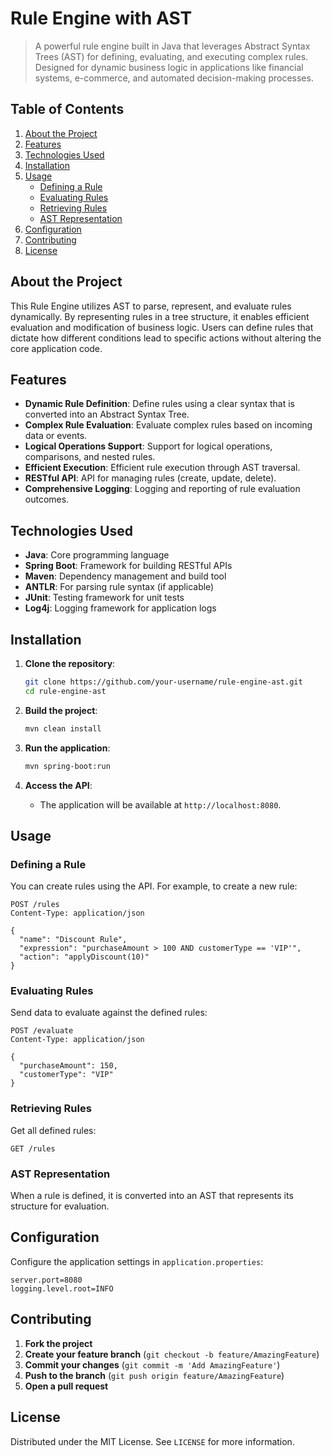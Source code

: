
# Rule Engine with AST

> A powerful rule engine built in Java that leverages Abstract Syntax Trees (AST) for defining, evaluating, and executing complex rules. Designed for dynamic business logic in applications like financial systems, e-commerce, and automated decision-making processes.

## Table of Contents
1. [About the Project](#about-the-project)
2. [Features](#features)
3. [Technologies Used](#technologies-used)
4. [Installation](#installation)
5. [Usage](#usage)
   - [Defining a Rule](#defining-a-rule)
   - [Evaluating Rules](#evaluating-rules)
   - [Retrieving Rules](#retrieving-rules)
   - [AST Representation](#ast-representation)
6. [Configuration](#configuration)
7. [Contributing](#contributing)
8. [License](#license)

## About the Project

This Rule Engine utilizes AST to parse, represent, and evaluate rules dynamically. By representing rules in a tree structure, it enables efficient evaluation and modification of business logic. Users can define rules that dictate how different conditions lead to specific actions without altering the core application code.

## Features

- **Dynamic Rule Definition**: Define rules using a clear syntax that is converted into an Abstract Syntax Tree.
- **Complex Rule Evaluation**: Evaluate complex rules based on incoming data or events.
- **Logical Operations Support**: Support for logical operations, comparisons, and nested rules.
- **Efficient Execution**: Efficient rule execution through AST traversal.
- **RESTful API**: API for managing rules (create, update, delete).
- **Comprehensive Logging**: Logging and reporting of rule evaluation outcomes.

## Technologies Used

- **Java**: Core programming language
- **Spring Boot**: Framework for building RESTful APIs
- **Maven**: Dependency management and build tool
- **ANTLR**: For parsing rule syntax (if applicable)
- **JUnit**: Testing framework for unit tests
- **Log4j**: Logging framework for application logs

## Installation

1. **Clone the repository**:
   ```bash
   git clone https://github.com/your-username/rule-engine-ast.git
   cd rule-engine-ast
   ```

2. **Build the project**:
   ```bash
   mvn clean install
   ```

3. **Run the application**:
   ```bash
   mvn spring-boot:run
   ```

4. **Access the API**:
   - The application will be available at `http://localhost:8080`.

## Usage

### Defining a Rule
You can create rules using the API. For example, to create a new rule:
```http
POST /rules
Content-Type: application/json

{
  "name": "Discount Rule",
  "expression": "purchaseAmount > 100 AND customerType == 'VIP'",
  "action": "applyDiscount(10)"
}
```

### Evaluating Rules
Send data to evaluate against the defined rules:
```http
POST /evaluate
Content-Type: application/json

{
  "purchaseAmount": 150,
  "customerType": "VIP"
}
```

### Retrieving Rules
Get all defined rules:
```http
GET /rules
```

### AST Representation
When a rule is defined, it is converted into an AST that represents its structure for evaluation.

## Configuration

Configure the application settings in `application.properties`:
```properties
server.port=8080
logging.level.root=INFO
```

## Contributing

1. **Fork the project**
2. **Create your feature branch** (`git checkout -b feature/AmazingFeature`)
3. **Commit your changes** (`git commit -m 'Add AmazingFeature'`)
4. **Push to the branch** (`git push origin feature/AmazingFeature`)
5. **Open a pull request**

## License

Distributed under the MIT License. See `LICENSE` for more information.

